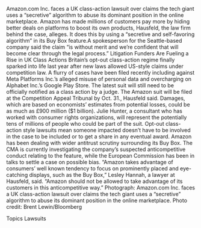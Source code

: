 Amazon.com Inc. faces a UK class-action lawsuit over claims the tech giant uses a “secretive” algorithm to abuse its dominant position in the online marketplace.
Amazon has made millions of customers pay more by hiding better deals on platforms to boost its own products, Hausfeld, the law firm behind the case, alleges. It does this by using a “secretive and self-favoring algorithm” in its Buy Box feature.A spokesperson for the Seattle-based company said the claim “is without merit and we’re confident that will become clear through the legal process.”
Litigation Funders Are Fueling a Rise in UK Class Actions
Britain’s opt-out class-action regime finally sparked into life last year after new laws allowed US-style claims under competition law. A flurry of cases have been filed recently including against Meta Platforms Inc.’s alleged misuse of personal data and overcharging on Alphabet Inc.’s Google Play Store. The latest suit will still need to be officially notified as a class action by a judge.
The Amazon suit will be filed at the Competition Appeal Tribunal by Oct. 31., Hausfeld said. Damages, which are based on economists’ estimates from potential losses, could be as much as £900 million ($1 billion). Julie Hunter, a consultant who has worked with consumer rights organizations, will represent the potentially tens of millions of people who could be part of the suit.
Opt-out class-action style lawsuits mean someone impacted doesn’t have to be involved in the case to be included or to get a share in any eventual award.
Amazon has been dealing with wider antitrust scrutiny surrounding its Buy Box. The CMA is currently investigating the company’s suspected anticompetitive conduct relating to the feature, while the European Commission has been in talks to settle a case on possible bias.
“Amazon takes advantage of consumers’ well known tendency to focus on prominently placed and eye-catching displays, such as the Buy Box,” Lesley Hannah, a lawyer at Hausfeld, said. “Amazon should not be allowed to take advantage of its customers in this anticompetitive way.”
Photograph: Amazon.com Inc. faces a UK class-action lawsuit over claims the tech giant uses a “secretive” algorithm to abuse its dominant position in the online marketplace. Photo credit: Brent Lewin/Bloomberg

Topics
Lawsuits
